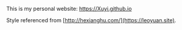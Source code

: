 This is my personal website: https://Xuyi.github.io

Style referenced from [http://hexianghu.com/](https://leoyuan.site).
